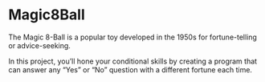 # Magic8Ball
The Magic 8-Ball is a popular toy developed in the 1950s for fortune-telling or advice-seeking.

In this project, you’ll hone your conditional skills by creating a program that can answer any “Yes” or “No” question with a different fortune each time.

